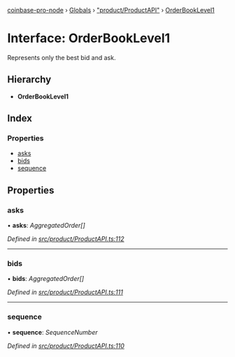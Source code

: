 [coinbase-pro-node](../README.md) › [Globals](../globals.md) › ["product/ProductAPI"](../modules/_product_productapi_.md) › [OrderBookLevel1](_product_productapi_.orderbooklevel1.md)

# Interface: OrderBookLevel1

Represents only the best bid and ask.

## Hierarchy

- **OrderBookLevel1**

## Index

### Properties

- [asks](_product_productapi_.orderbooklevel1.md#asks)
- [bids](_product_productapi_.orderbooklevel1.md#bids)
- [sequence](_product_productapi_.orderbooklevel1.md#sequence)

## Properties

### asks

• **asks**: _AggregatedOrder[]_

_Defined in [src/product/ProductAPI.ts:112](https://github.com/bennyn/coinbase-pro-node/blob/0c3235f/src/product/ProductAPI.ts#L112)_

---

### bids

• **bids**: _AggregatedOrder[]_

_Defined in [src/product/ProductAPI.ts:111](https://github.com/bennyn/coinbase-pro-node/blob/0c3235f/src/product/ProductAPI.ts#L111)_

---

### sequence

• **sequence**: _SequenceNumber_

_Defined in [src/product/ProductAPI.ts:110](https://github.com/bennyn/coinbase-pro-node/blob/0c3235f/src/product/ProductAPI.ts#L110)_
